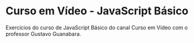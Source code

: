 # Curso em Vídeo - JavaScript Básico
Exercícios do curso de JavaScript Básico do canal Curso em Vídeo com o professor Gustavo Guanabara.
